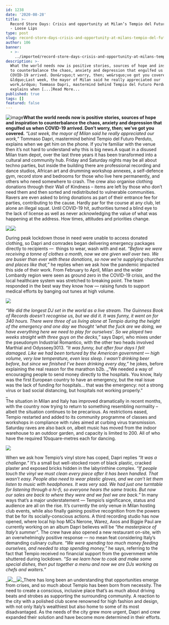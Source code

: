 ```yaml
---
id: 1238
date: '2020-08-28'
title: >-
  Record Store Days: Crisis and opportunity at Milan’s Tempio del Futuro Perduto
  - Loose Lips
type: post
slug: record-store-days-crisis-and-opportunity-at-milans-tempio-del-futuro-perduto
author: 106
banner:
  - >-
    ../imported/record-store-days-crisis-and-opportunity-at-milans-tempio-del-futuro-perduto/image1238.jpeg
description: >-
  What the world needs now is positive stories, sources of hope and inspiration
  to counterbalance the chaos, anxiety and depression that engulfed us when
  COVID-19 arrived. Don&rsquo;t worry, then; we&rsquo;ve got you covered.&nbsp;
  &ldquo;Last week, the mayor of Milan said he really appreciated our
  work,&rdquo; Tommaso Dapri, mastermind behind Tempio del Futuro Perduto,
  explains when [...]Read More...
published: true
tags: []
featured: false
---
```

![image](../../imported/record-store-days-crisis-and-opportunity-at-milans-tempio-del-futuro-perduto/image1238.jpeg)**What the world needs now is positive stories, sources of hope and inspiration to counterbalance the chaos, anxiety and depression that engulfed us when COVID-19 arrived. Don’t worry, then; we’ve got you covered.** _“Last week, the mayor of Milan said he really appreciated our work,”_ Tommaso Dapri, mastermind behind Tempio del Futuro Perduto, explains when we get him on the phone. If you’re familiar with the venue then it’s not hard to understand why this is big news.A squat in a disused Milan tram depot, over the last three years it has been transformed into a cultural and community hub. Friday and Saturday nights may be all about techno parties, but inside the building there are professional recording and dance studios, African art and drumming workshop annexes, a self-defence gym, record store and bedrooms for those who live here permanently, and others who need somewhere to crash. The crew also organise clothing donations through their Wall of Kindness – items are left by those who don’t need them and then sorted and redistributed to vulnerable communities. Ravers are even asked to bring donations as part of their entrance fee for parties, contributing to the cause. Hardly par for the course at any club, let alone an illegal squat. Until COVID-19 hit, authorities turned a blind eye to the lack of license as well as never acknowledging the value of what was happening at the address. How times, attitudes and priorities change.

![](/wp-content/uploads/live/img/wysiwyg/5f3e4284d18fc.jpeg)![](/wp-content/uploads/live/img/wysiwyg/5f3e42a388a69.jpeg)

During peak lockdown those in need were unable to access donated clothing, so Dapri and comrades began delivering emergency packages directly to recipients —  things to wear, wash with and eat. _“Before we were receiving a tonne of clothes a month, now we are given well over two. We are busier than ever with these donations, so now we’re supplying churches and places like that,”_ he replies when we ask how the pandemic impacted this side of their work. From February to April, Milan and the wider Lombardy region were seen as ground zero in the COVID-19 crisis, and the local healthcare system was stretched to breaking point. The team responded in the best way they know how — raising funds to support medical efforts by banging out tunes at high volume.

![](/wp-content/uploads/live/img/wysiwyg/5f3e42b75a26f.jpeg)

_“We did the longest DJ set in the world as a live stream. The Guinness Book of Records doesn’t recognise us, but we did it. It was funny, it went on for 340 hours. There were three of us living alone at Tempio during the height of the emergency and one day we thought ‘what the fuck are we doing, we have everything here we need to play for ourselves’. So we played two weeks straight with three guys on the decks,”_ says Dapri, who mixes under the pseudonym Industrial Romantico, with the other two heads involved Marthial and Odysseey3013. _“It was funny, but after four days I felt damaged. Like we had been tortured by the American government — high volume, very low temperature, even less sleep. I wasn’t drinking beer before, but since we finished I’ve been drinking every day,”_ he jokes, before explaining the real reason for the marathon b2b. _“We needed a way of encouraging people to send money directly to the hospitals. You know, Italy was the first European country to have an emergency, but the real issue was the lack of funding for hospitals… that was the emergency: not a strong virus or bad social distancing, but hospitals not working properly.”  
_  
The situation in Milan and Italy has improved dramatically in recent months, with the country now trying to return to something resembling normality – albeit the situation continues to be precarious. As restrictions eased, Tempio restarted and added to its community programme of classes and workshops in compliance with rules aimed at curbing virus transmission. Saturday raves are also back on, albeit music has moved from the indoor warehouse to an outdoor garden, and capacity is limited to 200. All of who have the required 10square-metres each for dancing.

![](/wp-content/uploads/live/img/wysiwyg/5f3e42c8195a3.jpg)

When we ask how Tempio’s vinyl store has coped, Dapri replies _“It was a challenge.”_ It’s a small but well-stocked room of black plastic, cracked plaster and exposed bricks hidden in the labyrinthine complex. _“If people touch the vinyl we must clean every piece after it has been handled. That wasn’t easy. People also need to wear plastic gloves, and we can’t let them listen to music with headphones. It was very sad. We had just one turntable for listening through a hi-fi, so everyone hears the same tracks. But now our sales are back to where they were and we feel we are back.”_ In many ways that’s a major understatement — Tempio’s significance, status and audience are all on the rise. It’s currently the only venue in Milan hosting club events, while also finally gaining positive recognition from the powers that be for its socially-conscious actions. A third recording studio has now opened, where local hip hop MCs Nerone, Warez, Axos and Biggie Paul are currently working on an album Dapri believes will be _“the masterpiece of Italy’s summer”_. The crew have also opened a new restaurant on-site, with an overwhelmingly positive response — no mean feat considering Italy’s demanding culinary culture. _“We were spending too much money feeding ourselves, and needed to stop spending money,”_ he says, referring to the fact that Tempio received no financial support from the government while shuttered during lockdown. _“So we learn how to cook and make some special dishes, then put together a menu and now we are DJs working as chefs and waiters.”_ 

_![](/wp-content/uploads/live/img/wysiwyg/5f44e36f15433.jpeg)__![](/wp-content/uploads/live/img/wysiwyg/5f3e42d80bdd4.jpeg)_There has long been an understanding that opportunities emerge from crises, and so much about Tempio has been born from necessity. The need to create a conscious, inclusive place that’s as much about driving beats and strobes as supporting the surrounding community. A reaction to the city with a polished club scene renowned for high fashion and design, with not only Italy’s wealthiest but also home to some of its most disadvantaged. As the needs of the city grew more urgent, Dapri and crew expanded their solution and have become more determined in their efforts.